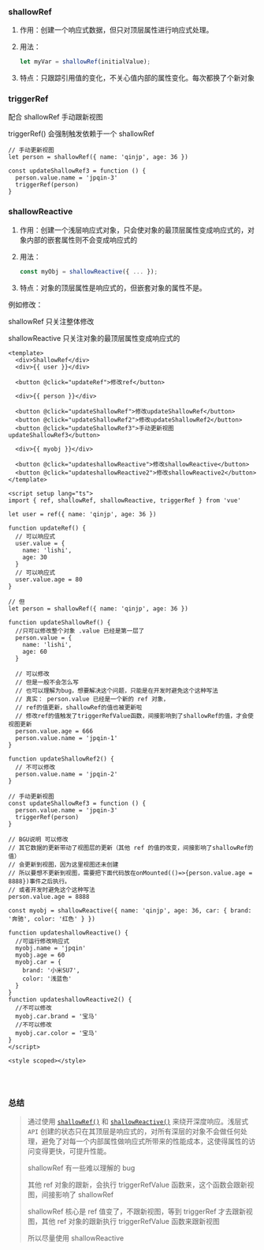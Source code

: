 ### shallowRef

1. 作用：创建一个响应式数据，但只对顶层属性进行响应式处理。

2. 用法：

   ```js
   let myVar = shallowRef(initialValue);
   ```

3. 特点：只跟踪引用值的变化，不关心值内部的属性变化。每次都换了个新对象



### triggerRef

配合 shallowRef 手动跟新视图 

triggerRef() 会强制触发依赖于一个 shallowRef

```
// 手动更新视图
let person = shallowRef({ name: 'qinjp', age: 36 })

const updateShallowRef3 = function () {
  person.value.name = 'jpqin-3'
  triggerRef(person)
}
```



### shallowReactive

1. 作用：创建一个浅层响应式对象，只会使对象的最顶层属性变成响应式的，对象内部的嵌套属性则不会变成响应式的

2. 用法：

   ```js
   const myObj = shallowReactive({ ... });
   ```

3. 特点：对象的顶层属性是响应式的，但嵌套对象的属性不是。





例如修改：

shallowRef 只关注整体修改

shallowReactive 只关注对象的最顶层属性变成响应式的

```vue
<template>
  <div>ShallowRef</div>
  <div>{{ user }}</div>

  <button @click="updateRef">修改ref</button>

  <div>{{ person }}</div>

  <button @click="updateShallowRef">修改updateShallowRef</button>
  <button @click="updateShallowRef2">修改updateShallowRef2</button>
  <button @click="updateShallowRef3">手动更新视图updateShallowRef3</button>

  <div>{{ myobj }}</div>

  <button @click="updateshallowReactive">修改shallowReactive</button>
  <button @click="updateshallowReactive2">修改shallowReactive2</button>
</template>

<script setup lang="ts">
import { ref, shallowRef, shallowReactive, triggerRef } from 'vue'

let user = ref({ name: 'qinjp', age: 36 })

function updateRef() {
  // 可以响应式
  user.value = {
    name: 'lishi',
    age: 30
  }
  // 可以响应式
  user.value.age = 80
}

// 但
let person = shallowRef({ name: 'qinjp', age: 36 })

function updateShallowRef() {
  //只可以修改整个对象 .value 已经是第一层了
  person.value = {
    name: 'lishi',
    age: 60
  }

  // 可以修改
  // 但是一般不会怎么写
  // 也可以理解为bug，想要解决这个问题，只能是在开发时避免这个这种写法
  // 真实： person.value 已经是一个新的 ref 对象，
  // ref的值更新，shallowRef的值也被更新啦
  // 修改ref的值触发了triggerRefValue函数，间接影响到了shallowRef的值，才会使视图更新
  person.value.age = 666
  person.value.name = 'jpqin-1'
}

function updateShallowRef2() {
  // 不可以修改
  person.value.name = 'jpqin-2'
}

// 手动更新视图
const updateShallowRef3 = function () {
  person.value.name = 'jpqin-3'
  triggerRef(person)
}

// BGU说明 可以修改
// 其它数据的更新带动了视图层的更新（其他 ref 的值的改变，间接影响了shallowRef的值）
// 会更新到视图，因为这里视图还未创建
// 所以要想不更新到视图，需要把下面代码放在onMounted(()=>{person.value.age = 8888})事件之后执行。
// 或者开发时避免这个这种写法
person.value.age = 8888

const myobj = shallowReactive({ name: 'qinjp', age: 36, car: { brand: '奔驰', color: '红色' } })

function updateshallowReactive() {
  //可运行修改响应式
  myobj.name = 'jpqin'
  myobj.age = 60
  myobj.car = {
    brand: '小米SU7',
    color: '浅蓝色'
  }
}
function updateshallowReactive2() {
  //不可以修改
  myobj.car.brand = '宝马'
  //不可以修改
  myobj.car.color = '宝马'
}
</script>

<style scoped></style>




```





### 总结

> 通过使用 [`shallowRef()`](https://cn.vuejs.org/api/reactivity-advanced.html#shallowref) 和 [`shallowReactive()`](https://cn.vuejs.org/api/reactivity-advanced.html#shallowreactive) 来绕开深度响应。浅层式 `API` 创建的状态只在其顶层是响应式的，对所有深层的对象不会做任何处理，避免了对每一个内部属性做响应式所带来的性能成本，这使得属性的访问变得更快，可提升性能。
>
> shallowRef 有一些难以理解的 bug 
>
> 其他 ref 对象的跟新，会执行 triggerRefValue 函数来，这个函数会跟新视图，间接影响了 shallowRef 
>
> shallowRef 核心是 ref 值变了，不跟新视图，等到  triggerRef 才去跟新视图，其他 ref 对象的跟新执行 triggerRefValue 函数来跟新视图
>
> 所以尽量使用 shallowReactive
>
> 





